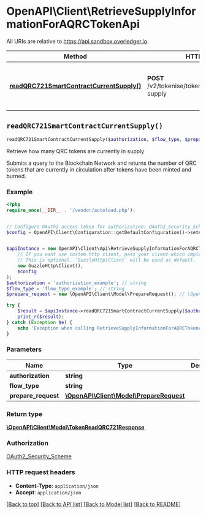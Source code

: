# OpenAPI\Client\RetrieveSupplyInformationForAQRCTokenApi

All URIs are relative to https://api.sandbox.overledger.io.

Method | HTTP request | Description
------------- | ------------- | -------------
[**readQRC721SmartContractCurrentSupply()**](RetrieveSupplyInformationForAQRCTokenApi.md#readQRC721SmartContractCurrentSupply) | **POST** /v2/tokenise/tokens/{flowType}/current-supply | Retrieve how many QRC tokens are currently in supply


## `readQRC721SmartContractCurrentSupply()`

```php
readQRC721SmartContractCurrentSupply($authorization, $flow_type, $prepare_request): \OpenAPI\Client\Model\TokenReadQRC721Response
```

Retrieve how many QRC tokens are currently in supply

Submits a query to the Blockchain Network and returns the number of QRC tokens that are currently in circulation after tokens have been minted and burned.

### Example

```php
<?php
require_once(__DIR__ . '/vendor/autoload.php');


// Configure OAuth2 access token for authorization: OAuth2_Security_Scheme
$config = OpenAPI\Client\Configuration::getDefaultConfiguration()->setAccessToken('YOUR_ACCESS_TOKEN');


$apiInstance = new OpenAPI\Client\Api\RetrieveSupplyInformationForAQRCTokenApi(
    // If you want use custom http client, pass your client which implements `GuzzleHttp\ClientInterface`.
    // This is optional, `GuzzleHttp\Client` will be used as default.
    new GuzzleHttp\Client(),
    $config
);
$authorization = 'authorization_example'; // string
$flow_type = 'flow_type_example'; // string
$prepare_request = new \OpenAPI\Client\Model\PrepareRequest(); // \OpenAPI\Client\Model\PrepareRequest

try {
    $result = $apiInstance->readQRC721SmartContractCurrentSupply($authorization, $flow_type, $prepare_request);
    print_r($result);
} catch (Exception $e) {
    echo 'Exception when calling RetrieveSupplyInformationForAQRCTokenApi->readQRC721SmartContractCurrentSupply: ', $e->getMessage(), PHP_EOL;
}
```

### Parameters

Name | Type | Description  | Notes
------------- | ------------- | ------------- | -------------
 **authorization** | **string**|  |
 **flow_type** | **string**|  |
 **prepare_request** | [**\OpenAPI\Client\Model\PrepareRequest**](../Model/PrepareRequest.md)|  |

### Return type

[**\OpenAPI\Client\Model\TokenReadQRC721Response**](../Model/TokenReadQRC721Response.md)

### Authorization

[OAuth2_Security_Scheme](../../README.md#OAuth2_Security_Scheme)

### HTTP request headers

- **Content-Type**: `application/json`
- **Accept**: `application/json`

[[Back to top]](#) [[Back to API list]](../../README.md#endpoints)
[[Back to Model list]](../../README.md#models)
[[Back to README]](../../README.md)
